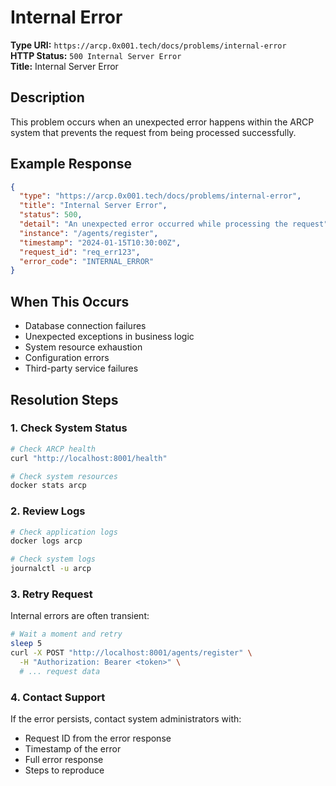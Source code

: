 # Internal Error

**Type URI:** `https://arcp.0x001.tech/docs/problems/internal-error`  
**HTTP Status:** `500 Internal Server Error`  
**Title:** Internal Server Error

## Description

This problem occurs when an unexpected error happens within the ARCP system that prevents the request from being processed successfully.

## Example Response

```json
{
  "type": "https://arcp.0x001.tech/docs/problems/internal-error",
  "title": "Internal Server Error",
  "status": 500,
  "detail": "An unexpected error occurred while processing the request",
  "instance": "/agents/register", 
  "timestamp": "2024-01-15T10:30:00Z",
  "request_id": "req_err123",
  "error_code": "INTERNAL_ERROR"
}
```

## When This Occurs

- Database connection failures
- Unexpected exceptions in business logic
- System resource exhaustion
- Configuration errors
- Third-party service failures

## Resolution Steps

### 1. Check System Status
```bash
# Check ARCP health
curl "http://localhost:8001/health"

# Check system resources
docker stats arcp
```

### 2. Review Logs
```bash
# Check application logs
docker logs arcp

# Check system logs  
journalctl -u arcp
```

### 3. Retry Request
Internal errors are often transient:

```bash
# Wait a moment and retry
sleep 5
curl -X POST "http://localhost:8001/agents/register" \
  -H "Authorization: Bearer <token>" \
  # ... request data
```

### 4. Contact Support
If the error persists, contact system administrators with:
- Request ID from the error response
- Timestamp of the error
- Full error response
- Steps to reproduce